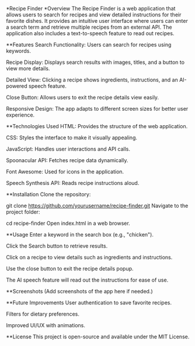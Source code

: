 *Recipe Finder
*Overview
The Recipe Finder is a web application that allows users to search for recipes and view detailed instructions for their favorite dishes. It provides an intuitive user interface where users can enter a search term and retrieve multiple recipes from an external API. The application also includes a text-to-speech feature to read out recipes.

**Features
Search Functionality: Users can search for recipes using keywords.

Recipe Display: Displays search results with images, titles, and a button to view more details.

Detailed View: Clicking a recipe shows ingredients, instructions, and an AI-powered speech feature.

Close Button: Allows users to exit the recipe details view easily.

Responsive Design: The app adapts to different screen sizes for better user experience.

**Technologies Used
HTML: Provides the structure of the web application.

CSS: Styles the interface to make it visually appealing.

JavaScript: Handles user interactions and API calls.

Spoonacular API: Fetches recipe data dynamically.

Font Awesome: Used for icons in the application.

Speech Synthesis API: Reads recipe instructions aloud.

**Installation
Clone the repository:

git clone https://github.com/yourusername/recipe-finder.git
Navigate to the project folder:

cd recipe-finder
Open index.html in a web browser.

**Usage
Enter a keyword in the search box (e.g., "chicken").

Click the Search button to retrieve results.

Click on a recipe to view details such as ingredients and instructions.

Use the close button to exit the recipe details popup.

The AI speech feature will read out the instructions for ease of use.

**Screenshots
(Add screenshots of the app here if needed.)

**Future Improvements
User authentication to save favorite recipes.

Filters for dietary preferences.

Improved UI/UX with animations.

**License
This project is open-source and available under the MIT License.
